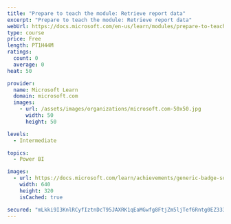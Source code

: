 ```yaml
---
title: "Prepare to teach the module: Retrieve report data"
excerpt: "Prepare to teach the module: Retrieve report data"
webUrl: https://docs.microsoft.com/en-us/learn/modules/prepare-to-teach-module-retrieve-report-data/
type: course
price: Free
length: PT1H44M
ratings:
  count: 0
  average: 0
heat: 50

provider:
  name: Microsoft Learn
  domain: microsoft.com
  images:
    - url: /assets/images/organizations/microsoft.com-50x50.jpg
      width: 50
      height: 50

levels:
  - Intermediate

topics:
  - Power BI

images:
  - url: https://docs.microsoft.com/learn/achievements/generic-badge-social.png
    width: 640
    height: 320
    isCached: true

secured: "mLkki9I3KnlRCyfIztnDcT95JAXRK1qEaMGwfg8FtjZm5ljTef6Rntg0EZ333atResdr36HFiiUOxpKSnJj8mIv5lOe48SUlDmgu/xF6JF1/R0IyWlNYYJgNBECVR48AhBWBPnxAsFA3vRXPDOOIy3LaQbFlS8IvFbTNDbGpYm8pjKe94iSQBitVwHZ8aD8iiNhm9GEYJiOJTR3G61F0oCRRlQMJc5P4VS3AB6TAbcmgkZC1nVuu67YMFBFYa6Sb0SoS4HprzO30jG+MWKnJ3ajJkXbU70okaLv+PSeDM1yZTaPceXyg4c8l3fW1LnsD6kwS/2iy1bqigwNIQuTT/0AY1+CPKG3dYA/exb8Mm+UQ0jDGxtYsiBT/C8jEbvidPYAUrGipr/CLL8181EXuPA==;F0VyMOcHA8Sk+pGniMedMQ=="
---
```


